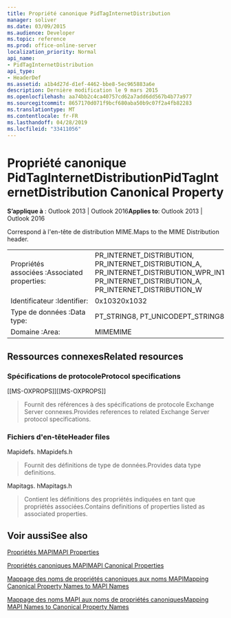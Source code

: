 ```yaml
---
title: Propriété canonique PidTagInternetDistribution
manager: soliver
ms.date: 03/09/2015
ms.audience: Developer
ms.topic: reference
ms.prod: office-online-server
localization_priority: Normal
api_name:
- PidTagInternetDistribution
api_type:
- HeaderDef
ms.assetid: a1b4d27d-d1ef-4462-bbe8-5ec965883a6e
description: Dernière modification le 9 mars 2015
ms.openlocfilehash: aa74bb2c4ca40757cd62a7add6dd567b4b77a977
ms.sourcegitcommit: 8657170d071f9bcf680aba50b9c07f2a4fb82283
ms.translationtype: MT
ms.contentlocale: fr-FR
ms.lasthandoff: 04/28/2019
ms.locfileid: "33411056"
---
```

# <a name="pidtaginternetdistribution-canonical-property"></a><span data-ttu-id="6da7f-103">Propriété canonique PidTagInternetDistribution</span><span class="sxs-lookup"><span data-stu-id="6da7f-103">PidTagInternetDistribution Canonical Property</span></span>

  
  
<span data-ttu-id="6da7f-104">**S’applique à** : Outlook 2013 | Outlook 2016</span><span class="sxs-lookup"><span data-stu-id="6da7f-104">**Applies to**: Outlook 2013 | Outlook 2016</span></span> 
  
<span data-ttu-id="6da7f-105">Correspond à l'en-tête de distribution MIME.</span><span class="sxs-lookup"><span data-stu-id="6da7f-105">Maps to the MIME Distribution header.</span></span>
  
|||
|:-----|:-----|
|<span data-ttu-id="6da7f-106">Propriétés associées :</span><span class="sxs-lookup"><span data-stu-id="6da7f-106">Associated properties:</span></span>  <br/> |<span data-ttu-id="6da7f-107">PR_INTERNET_DISTRIBUTION, PR_INTERNET_DISTRIBUTION_A, PR_INTERNET_DISTRIBUTION_W</span><span class="sxs-lookup"><span data-stu-id="6da7f-107">PR_INTERNET_DISTRIBUTION, PR_INTERNET_DISTRIBUTION_A, PR_INTERNET_DISTRIBUTION_W</span></span>  <br/> |
|<span data-ttu-id="6da7f-108">Identificateur :</span><span class="sxs-lookup"><span data-stu-id="6da7f-108">Identifier:</span></span>  <br/> |<span data-ttu-id="6da7f-109">0x1032</span><span class="sxs-lookup"><span data-stu-id="6da7f-109">0x1032</span></span>  <br/> |
|<span data-ttu-id="6da7f-110">Type de données :</span><span class="sxs-lookup"><span data-stu-id="6da7f-110">Data type:</span></span>  <br/> |<span data-ttu-id="6da7f-111">PT_STRING8, PT_UNICODE</span><span class="sxs-lookup"><span data-stu-id="6da7f-111">PT_STRING8, PT_UNICODE</span></span>  <br/> |
|<span data-ttu-id="6da7f-112">Domaine :</span><span class="sxs-lookup"><span data-stu-id="6da7f-112">Area:</span></span>  <br/> |<span data-ttu-id="6da7f-113">MIME</span><span class="sxs-lookup"><span data-stu-id="6da7f-113">MIME</span></span>  <br/> |
   
## <a name="related-resources"></a><span data-ttu-id="6da7f-114">Ressources connexes</span><span class="sxs-lookup"><span data-stu-id="6da7f-114">Related resources</span></span>

### <a name="protocol-specifications"></a><span data-ttu-id="6da7f-115">Spécifications de protocole</span><span class="sxs-lookup"><span data-stu-id="6da7f-115">Protocol specifications</span></span>

<span data-ttu-id="6da7f-116">[[MS-OXPROPS]]</span><span class="sxs-lookup"><span data-stu-id="6da7f-116">[[MS-OXPROPS]]</span></span> 
  
> <span data-ttu-id="6da7f-117">Fournit des références à des spécifications de protocole Exchange Server connexes.</span><span class="sxs-lookup"><span data-stu-id="6da7f-117">Provides references to related Exchange Server protocol specifications.</span></span>
    
### <a name="header-files"></a><span data-ttu-id="6da7f-118">Fichiers d'en-tête</span><span class="sxs-lookup"><span data-stu-id="6da7f-118">Header files</span></span>

<span data-ttu-id="6da7f-119">Mapidefs. h</span><span class="sxs-lookup"><span data-stu-id="6da7f-119">Mapidefs.h</span></span>
  
> <span data-ttu-id="6da7f-120">Fournit des définitions de type de données.</span><span class="sxs-lookup"><span data-stu-id="6da7f-120">Provides data type definitions.</span></span>
    
<span data-ttu-id="6da7f-121">Mapitags. h</span><span class="sxs-lookup"><span data-stu-id="6da7f-121">Mapitags.h</span></span>
  
> <span data-ttu-id="6da7f-122">Contient les définitions des propriétés indiquées en tant que propriétés associées.</span><span class="sxs-lookup"><span data-stu-id="6da7f-122">Contains definitions of properties listed as associated properties.</span></span>
    
## <a name="see-also"></a><span data-ttu-id="6da7f-123">Voir aussi</span><span class="sxs-lookup"><span data-stu-id="6da7f-123">See also</span></span>



[<span data-ttu-id="6da7f-124">Propriétés MAPI</span><span class="sxs-lookup"><span data-stu-id="6da7f-124">MAPI Properties</span></span>](mapi-properties.md)
  
[<span data-ttu-id="6da7f-125">Propriétés canoniques MAPI</span><span class="sxs-lookup"><span data-stu-id="6da7f-125">MAPI Canonical Properties</span></span>](mapi-canonical-properties.md)
  
[<span data-ttu-id="6da7f-126">Mappage des noms de propriétés canoniques aux noms MAPI</span><span class="sxs-lookup"><span data-stu-id="6da7f-126">Mapping Canonical Property Names to MAPI Names</span></span>](mapping-canonical-property-names-to-mapi-names.md)
  
[<span data-ttu-id="6da7f-127">Mappage des noms MAPI aux noms de propriétés canoniques</span><span class="sxs-lookup"><span data-stu-id="6da7f-127">Mapping MAPI Names to Canonical Property Names</span></span>](mapping-mapi-names-to-canonical-property-names.md)

